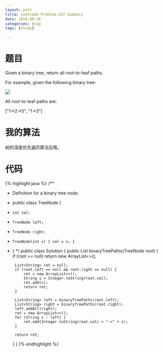 ```yaml
---
layout: post
title: Leetcode Problem 257 Summary
date: 2016-08-16
categories: blog
tags: [study]

---
```


# 题目

Given a binary tree, return all root-to-leaf paths.

For example, given the following binary tree:

![](https://lisencn11.github.io/img/problem257.png)

All root-to-leaf paths are:

["1->2->5", "1->3"]

# 我的算法

树的深度优先遍历算法应用。

# 代码

{% highlight java %}
/**
 * Definition for a binary tree node.
 * public class TreeNode {
 *     int val;
 *     TreeNode left;
 *     TreeNode right;
 *     TreeNode(int x) { val = x; }
 * }
 */
public class Solution {
    public List<String> binaryTreePaths(TreeNode root) {
        if (root == null) return new ArrayList<>();
        
        List<String> ret = null;
        if (root.left == null && root.right == null) {
            ret = new ArrayList<>();
            String s = Integer.toString(root.val);
            ret.add(s);
            return ret;
        }
        
        List<String> left = binaryTreePaths(root.left);
        List<String> right = binaryTreePaths(root.right);
        left.addAll(right);
        ret = new ArrayList<>();
        for (String s : left) {
            ret.add(Integer.toString(root.val) + "->" + s);
        }
        
        return ret;
    }
}
{% endhighlight %}